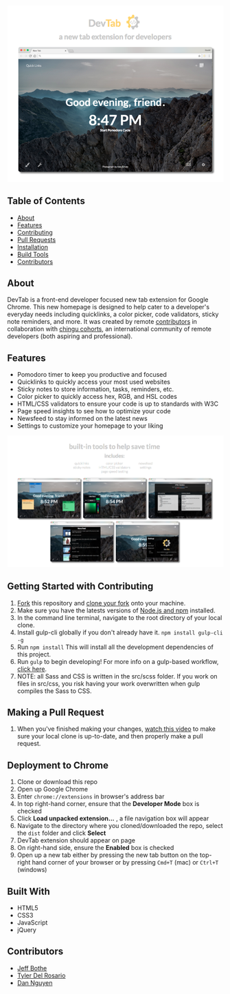 <img src="dist/assets/img/intro.png">

## Table of Contents
* [About](#about)
* [Features](#features)
* [Contributing](#getting-started-with-contributing)
* [Pull Requests](#making-a-pull-request)
* [Installation](#deployment-to-chrome)
* [Build Tools](#built-with)
* [Contributors](#contributors)

## About
DevTab is a front-end developer focused new tab extension for Google Chrome. This new homepage is designed to help cater to a developer's everyday needs including quicklinks, a color picker, code validators, sticky note reminders, and more. It was created by remote [contributors](#contributors) in collaboration with [chingu cohorts](https://chingu-cohorts.github.io/chingu-directory/), an international community of remote developers (both aspiring and professional).

## Features
* Pomodoro timer to keep you productive and focused
* Quicklinks to quickly access your most used websites
* Sticky notes to store information, tasks, reminders, etc.
* Color picker to quickly access hex, RGB, and HSL codes
* HTML/CSS validators to ensure your code is up to standards with W3C
* Page speed insights to see how to optimize your code
* Newsfeed to stay informed on the latest news
* Settings to customize your homepage to your liking

<img src="dist/assets/img/features.png">

## Getting Started with Contributing
1. [Fork](https://help.github.com/articles/fork-a-repo/) this repository and [clone your fork](https://help.github.com/articles/cloning-a-repository/) onto your machine.
2. Make sure you have the latests versions of [Node.js and npm](https://nodejs.org/en/) installed.
3. In the command line terminal, navigate to the root directory of your local clone.
4. Install gulp-cli globally if you don't already have it. `npm install gulp-cli -g`
5. Run `npm install` This will install all the development dependencies of this project.
6. Run `gulp` to begin developing! For more info on a gulp-based workflow, [click here](https://gulpjs.com/).
7. NOTE: all Sass and CSS is written in the src/scss folder. If you work on files in src/css, you risk having your work overwritten when gulp compiles the Sass to CSS.

## Making a Pull Request
1. When you've finished making your changes, [watch this video](https://www.youtube.com/watch?v=mENDYhfxH-o) to make sure your local clone is up-to-date, and then properly make a pull request.

## Deployment to Chrome
1. Clone or download this repo
2. Open up Google Chrome
3. Enter `chrome://extensions` in browser's address bar
4. In top right-hand corner, ensure that the **Developer Mode** box is checked
5. Click **Load unpacked extension...** , a file navigation box will appear
6. Navigate to the directory where you cloned/downloaded the repo, select the `dist` folder and click **Select**
7. DevTab extension should appear on page
8. On right-hand side, ensure the **Enabled** box is checked
9. Open up a new tab either by pressing the new tab button on the top-right hand corner of your browser or by pressing `Cmd+T` (mac) or `Ctrl+T` (windows)

## Built With

* HTML5
* CSS3
* JavaScript
* jQuery

## Contributors

* [Jeff Bothe](https://github.com/jmbothe)
* [Tyler Del Rosario](https://github.com/TylerDelRosario)
* [Dan Nguyen](https://github.com/ziggysauce)
